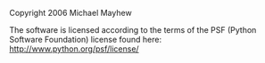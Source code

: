 Copyright 2006 Michael Mayhew

The software is licensed according to the terms of the PSF (Python Software Foundation) license found here: http://www.python.org/psf/license/